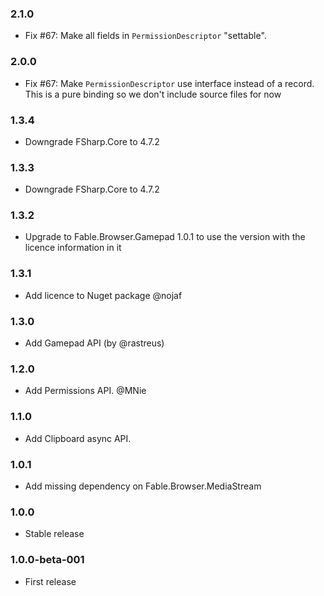 ### 2.1.0

* Fix #67: Make all fields in `PermissionDescriptor` "settable".

### 2.0.0

* Fix #67: Make `PermissionDescriptor` use interface instead of a record. This is a pure binding so we don't include source files for now

### 1.3.4

* Downgrade FSharp.Core to 4.7.2

### 1.3.3

* Downgrade FSharp.Core to 4.7.2

### 1.3.2

* Upgrade to Fable.Browser.Gamepad 1.0.1 to use the version with the licence information in it

### 1.3.1

* Add licence to Nuget package @nojaf

### 1.3.0

* Add Gamepad API (by @rastreus)

### 1.2.0

* Add Permissions API. @MNie

### 1.1.0

* Add Clipboard async API.

### 1.0.1

* Add missing dependency on Fable.Browser.MediaStream

### 1.0.0

* Stable release

### 1.0.0-beta-001

* First release
